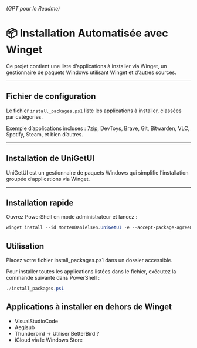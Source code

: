 _(GPT pour le Readme)_

# 📦 Installation Automatisée avec Winget

Ce projet contient une liste d’applications à installer via Winget, un gestionnaire de paquets Windows utilisant Winget et d’autres sources.

---

## Fichier de configuration

Le fichier `install_packages.ps1` liste les applications à installer, classées par catégories.

Exemple d’applications incluses : 7zip, DevToys, Brave, Git, Bitwarden, VLC, Spotify, Steam, et bien d’autres.

---

## Installation de UniGetUI

UniGetUI est un gestionnaire de paquets Windows qui simplifie l’installation groupée d’applications via Winget.

---

## Installation rapide

Ouvrez PowerShell en mode administrateur et lancez :

```powershell
winget install --id MortenDanielsen.UniGetUI -e --accept-package-agreements --accept-source-agreements
```

## Utilisation

Placez votre fichier install_packages.ps1 dans un dossier accessible.

Pour installer toutes les applications listées dans le fichier, exécutez la commande suivante dans PowerShell :

```powershell
./install_packages.ps1
```

## Applications à installer en dehors de Winget

- VisualStudioCode
- Aegisub
- Thunderbird -> Utiliser BetterBird ?
- iCloud via le Windows Store
